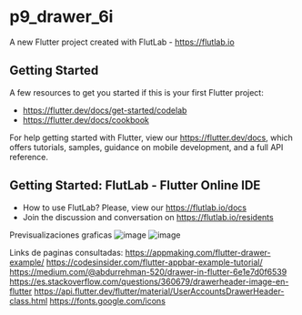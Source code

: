 # p9_drawer_6i

A new Flutter project created with FlutLab - https://flutlab.io

## Getting Started

A few resources to get you started if this is your first Flutter project:

- https://flutter.dev/docs/get-started/codelab
- https://flutter.dev/docs/cookbook

For help getting started with Flutter, view our
https://flutter.dev/docs, which offers tutorials,
samples, guidance on mobile development, and a full API reference.

## Getting Started: FlutLab - Flutter Online IDE

- How to use FlutLab? Please, view our https://flutlab.io/docs
- Join the discussion and conversation on https://flutlab.io/residents

Previsualizaciones graficas
![image](https://github.com/CobosTrevinoMartinGabriel/miFlutterDrawerCobos/assets/143775254/e3dc05b1-c71c-436c-b655-b24a9ea048fe)
![image](https://github.com/CobosTrevinoMartinGabriel/miFlutterDrawerCobos/assets/143775254/3b8cff6f-1ad2-4a0b-a711-5647dc3a9d2d)

Links de paginas consultadas:
https://appmaking.com/flutter-drawer-example/
https://codesinsider.com/flutter-appbar-example-tutorial/
https://medium.com/@abdurrehman-520/drawer-in-flutter-6e1e7d0f6539
https://es.stackoverflow.com/questions/360679/drawerheader-image-en-flutter
https://api.flutter.dev/flutter/material/UserAccountsDrawerHeader-class.html
https://fonts.google.com/icons
